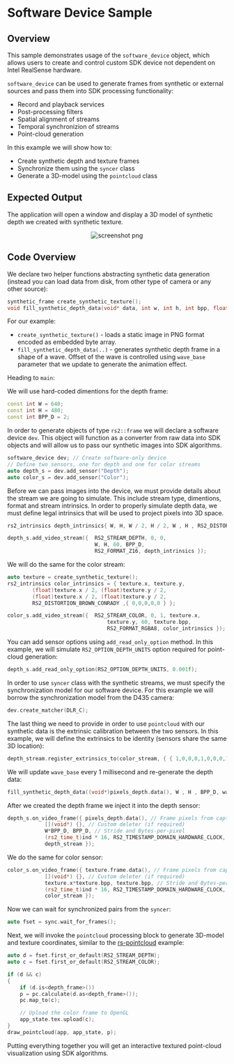 # Software Device Sample

## Overview

This sample demonstrates usage of the `software_device` object, which allows users to create and control custom SDK device not dependent on Intel RealSense hardware. 

`software_device` can be used to generate frames from synthetic or external sources and pass them into SDK processing functionality: 
* Record and playback services
* Post-processing filters
* Spatial alignment of streams
* Temporal synchronizion of streams
* Point-cloud generation

In this example we will show how to:
* Create synthetic depth and texture frames
* Synchronize them using the `syncer` class
* Generate a 3D-model using the `pointcloud` class

## Expected Output

The application will open a window and display a 3D model of synthetic depth we created with synthetic texture.

<p align="center"><img src="https://user-images.githubusercontent.com/22448952/34941693-8195b372-f9fd-11e7-9ca1-3e39aef3ce98.png" alt="screenshot png"/></p>


## Code Overview

We declare two helper functions abstracting synthetic data generation (instead you can load data from disk, from other type of camera or any other source):
```cpp
synthetic_frame create_synthetic_texture();
void fill_synthetic_depth_data(void* data, int w, int h, int bpp, float wave_base)
```
For our example: 
* `create_synthetic_texture()` - loads a static image in PNG format encoded as embedded byte array.
* `fill_synthetic_depth_data(..)` - generates synthetic depth frame in a shape of a wave. Offset of the wave is controlled using `wave_base` parameter that we update to generate the animation effect. 

Heading to `main`:

We will use hard-coded dimentions for the depth frame:
```cpp
const int W = 640;
const int H = 480;
const int BPP_D = 2;
```

In order to generate objects of type `rs2::frame` we will declare a software device `dev`. This object will function as a converter from raw data into SDK objects and will allow us to pass our synthetic images into SDK algorithms. 
```cpp
software_device dev; // Create software-only device
// Define two sensors, one for depth and one for color streams
auto depth_s = dev.add_sensor("Depth");
auto color_s = dev.add_sensor("Color");
```

Before we can pass images into the device, we must provide details about the stream we are going to simulate. This include stream type, dimentions, format and stream intrinsics. 
In order to properly simulate depth data, we must define legal intrinsics that will be used to project pixels into 3D space.

```cpp
rs2_intrinsics depth_intrinsics{ W, H, W / 2, H / 2, W , H , RS2_DISTORTION_BROWN_CONRADY ,{ 0,0,0,0,0 } };

depth_s.add_video_stream({  RS2_STREAM_DEPTH, 0, 0,
                            W, H, 60, BPP_D,
                            RS2_FORMAT_Z16, depth_intrinsics });

```

We will do the same for the color stream:

```cpp
auto texture = create_synthetic_texture();
rs2_intrinsics color_intrinsics = { texture.x, texture.y,
        (float)texture.x / 2, (float)texture.y / 2,
        (float)texture.x / 2, (float)texture.y / 2,
        RS2_DISTORTION_BROWN_CONRADY ,{ 0,0,0,0,0 } };

color_s.add_video_stream({  RS2_STREAM_COLOR, 0, 1, texture.x,
		                        texture.y, 60, texture.bpp,
		                        RS2_FORMAT_RGBA8, color_intrinsics });
```

You can add sensor options using `add_read_only_option` method. In this example, we will simulate `RS2_OPTION_DEPTH_UNITS` option required for point-cloud generation:

```cpp
depth_s.add_read_only_option(RS2_OPTION_DEPTH_UNITS, 0.001f);
```

In order to use `syncer` class with the synthetic streams, we must specify the synchronization model for our software device. For this example we will borrow the synchronization model from the D435 camera:
```cpp
dev.create_matcher(DLR_C);
```
The last thing we need to provide in order to use `pointcloud` with our synthetic data is the extrinsic calibration between the two sensors. In this example, we will define the extrinsics to be identity (sensors share the same 3D location): 
```cpp
depth_stream.register_extrinsics_to(color_stream, { { 1,0,0,0,1,0,0,0,1 },{ 0,0,0 } });
```
We will update `wave_base` every 1 millisecond and re-generate the depth data:

```cpp
fill_synthetic_depth_data((void*)pixels_depth.data(), W , H , BPP_D, wave_base);
```

After we created the depth frame we inject it into the depth sensor:
```cpp
depth_s.on_video_frame({ pixels_depth.data(), // Frame pixels from capture API
            [](void*) {}, // Custom deleter (if required)
            W*BPP_D, BPP_D, // Stride and Bytes-per-pixel
            (rs2_time_t)ind * 16, RS2_TIMESTAMP_DOMAIN_HARDWARE_CLOCK, ind, // Timestamp, Frame# for potential sync services
            depth_stream });
```
We do the same for color sensor: 
```cpp
color_s.on_video_frame({ texture.frame.data(), // Frame pixels from capture API
            [](void*) {}, // Custom deleter (if required)
            texture.x*texture.bpp, texture.bpp, // Stride and Bytes-per-pixel
            (rs2_time_t)ind * 16, RS2_TIMESTAMP_DOMAIN_HARDWARE_CLOCK, ind, // Timestamp, Frame# for potential sync services
            color_stream });

```
Now we can wait for synchronized pairs from the `syncer`:
```cpp
auto fset = sync.wait_for_frames();
```
Next, we will invoke the `pointcloud` processing block to generate 3D-model and texture coordinates, similar to the [rs-pointcloud](../pointcloud) example:
```cpp
auto d = fset.first_or_default(RS2_STREAM_DEPTH);
auto c = fset.first_or_default(RS2_STREAM_COLOR);

if (d && c)
{
	if (d.is<depth_frame>())
	p = pc.calculate(d.as<depth_frame>());
	pc.map_to(c);

	// Upload the color frame to OpenGL
	app_state.tex.upload(c);
}
draw_pointcloud(app, app_state, p);
```

Putting everything together you will get an interactive textured point-cloud visualization using SDK algorithms. 
